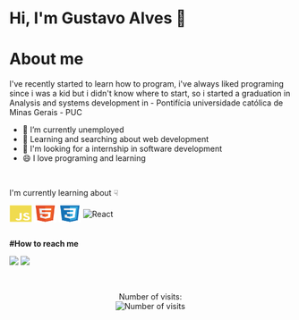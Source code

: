 # Hi, I'm Gustavo Alves 👋

# About me
   
   I've recently started to learn how to program, i've always liked programing since i was a kid but i didn't know where to start, so i started a graduation in Analysis and systems development in - Pontifícia universidade católica de Minas Gerais - PUC

- 🔭 I’m currently unemployed
- 🌱 Learning and searching about web development
- 🧐 I'm looking for a internship in software development
- 😄 I love programing and learning





<div style="display: inline_block"><br>
   <p>I'm currently learning about ☟</p>
   
  <img align="center" alt="Rafa-Js" height="30" width="40" src="https://raw.githubusercontent.com/devicons/devicon/master/icons/javascript/javascript-plain.svg">
  <img align="center" alt="Rafa-HTML" height="30" width="40" src="https://raw.githubusercontent.com/devicons/devicon/master/icons/html5/html5-original.svg">
  <img align="center" alt="Rafa-CSS" height="30" width="40" src="https://raw.githubusercontent.com/devicons/devicon/master/icons/css3/css3-original.svg">
  <img align="center" alt="React" height="30" width="40" src="https://cdn.jsdelivr.net/gh/devicons/devicon/icons/react/react-original.svg" />
  
  
  ##

<!---Contact badges: https://dev.to/envoy_/150-badges-for-github-pnk--->
<div>
   <p> <b>#How to reach me </b></p>
   

  <a href = "mailto:gugaalves92@hotmail.com"><img src="https://img.shields.io/badge/-Email-%23333?style=for-the-badge&logo=gmail&logoColor=white" target="_blank"></a>
  <a href = "https://www.linkedin.com/in/gustavo-oliveira-310bb41b7/"><img src="https://img.shields.io/badge/-LinkedIn-%230077B5?style=for-the-badge&logo=linkedin&logoColor=white" target="_blank"></a> 
</div>
 
  
  
<div>
  <br/>
  <p align="center">
    Number of visits: <br> <img src="https://profile-counter.glitch.me/GuruDevOp7884/count.svg" alt="Number of visits">
  </p>
</div>




